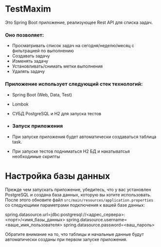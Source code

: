 # TestMaxim
Это Spring Boot приложение, реализующее Rest API для списка задач.
### Оно позволяет:
- Просматривать список задач на сегодня/неделю/месяц с фильтрацией по выполнению
- Создавать задачу
- Изменять задачу
- Установливать/снимать метки выполнения
- Удалять задачу

### Приложение использует следующий стек технологий:
- Spring Boot (Web, Data, Test)
- Lombok
- СУБД PostgreSQL и H2 для запуска тестов

- ### Запуск приложения
- При запуске приложения будет автоматически создаваться таблица task.
- При запуске тестов подниматься H2 БД и накатыватсья необходимые скрипты

# Настройка базы данных
Прежде чем запускать приложение, убедитесь, что у вас установлен PostgreSQL и создана база данных, которую вы хотите использовать. После этого обновите файл `src/main/resources/application.properties` со следующими параметрами подключения к вашей базе данных:

spring.datasource.url=jdbc:postgresql://<адрес_сервера>:<порт>/<имя_базы_данных>
spring.datasource.username=<ваше_имя_пользователя>
spring.datasource.password=<ваш_пароль>

Обратите внимание на то, что таблицы и начальные данные будут автоматически созданы при первом запуске приложения.
